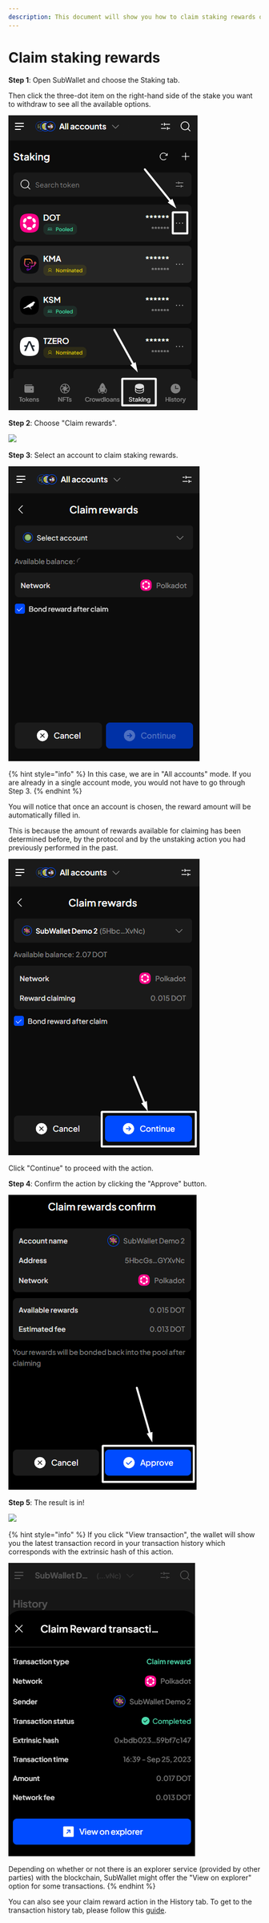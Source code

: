 ```yaml
---
description: This document will show you how to claim staking rewards on SubWallet.
---
```


# Claim staking rewards

**Step 1**: Open SubWallet and choose the Staking tab.&#x20;

Then click the three-dot item on the right-hand side of the stake you want to withdraw to see all the available options.

![](<../../../.gitbook/assets/image (52) (1) (1) (1) (1).png>)



**Step 2**: Choose "Claim rewards".

![](<../../../.gitbook/assets/image (166) (2).png>)



**Step 3**: Select an account to claim staking rewards.&#x20;

![](<../../../.gitbook/assets/image (55) (1) (1) (1) (1).png>)

{% hint style="info" %}
In this case, we are in "All accounts" mode. If you are already in a single account mode, you would not have to go through Step 3.&#x20;
{% endhint %}

You will notice that once an account is chosen, the reward amount will be automatically filled in.&#x20;

This is because the amount of rewards available for claiming has been determined before, by the protocol and by the unstaking action you had previously performed in the past.&#x20;

![](<../../../.gitbook/assets/image (56) (1) (1) (1) (1).png>)

Click "Continue" to proceed with the action.&#x20;



**Step 4**: Confirm the action by clicking the "Approve" button.&#x20;

![](<../../../.gitbook/assets/image (57) (1) (1) (1) (1).png>)



**Step 5**: The result is in!

![](<../../../.gitbook/assets/image (159) (2).png>)

{% hint style="info" %}
If you click "View transaction", the wallet will show you the latest transaction record in your transaction history which corresponds with the extrinsic hash of this action.&#x20;

![](<../../../.gitbook/assets/image (165) (1).png>)

Depending on whether or not there is an explorer service (provided by other parties) with the blockchain, SubWallet might offer the "View on explorer" option for some transactions.
{% endhint %}

You can also see your claim reward action in the History tab. To get to the transaction history tab, please follow this [guide](../../view-transaction-history.md).

